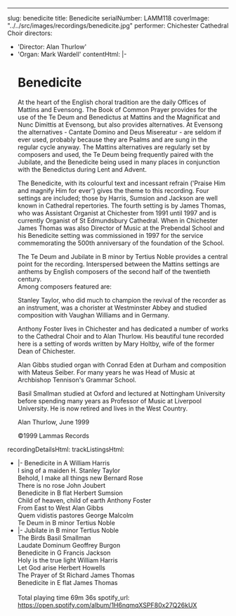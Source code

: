 ---
slug: benedicite
title: Benedicite
serialNumber: LAMM118
coverImage: "../../src/images/recordings/benedicite.jpg"
performer: Chichester Cathedral Choir
directors:
- 'Director: Alan Thurlow'
- 'Organ: Mark Wardell'
contentHtml: |-
  <h1>Benedicite</h1>
  <p>At the heart of the English choral tradition are the daily Offices of Mattins and Evensong. The Book of Common Prayer provides for the use of the Te Deum and Benedictus at Mattins and the Magnificat and Nunc Dimittis at Evensong, but also provides alternatives. At Evensong the alternatives - Cantate Domino and Deus Misereatur - are seldom if ever used, probably because they are Psalms and are sung in the regular cycle anyway. The Mattins alternatives are regularly set by composers and used, the Te Deum being frequently paired with the Jubilate, and the Benedicite being used in many places in conjunction with the Benedictus during Lent and Advent.</p>
  <p>The Benedicite, with its colourful text and incessant refrain ('Praise Him and magnify Him for ever') gives the theme to this recording. Four settings are included; those by Harris, Sumsion and Jackson are well known in Cathedral repertories. The fourth setting is by James Thomas, who was Assistant Organist at Chichester from 1991 until 1997 and is currently Organist of St Edmundsbury Cathedral. When in Chichester James Thomas was also Director of Music at the Prebendal School and his Benedicite setting was commissioned in 1997 for the service commemorating the 500th anniversary of the foundation of the School.</p>
  <p>The Te Deum and Jubilate in B minor by Tertius Noble provides a central point for the recording. Interspersed between the Mattins settings are anthems by English composers of the second half of the twentieth century.<br>
    Among composers featured are:</p>
  <p>Stanley Taylor, who did much to champion the revival of the recorder as an instrument, was a chorister at Westminster Abbey and studied composition with Vaughan Williams and in Germany.</p>
  <p>Anthony Foster lives in Chichester and has dedicated a number of works to the Cathedral Choir and to Alan Thurlow. His beautiful tune recorded here is a setting of words written by Mary Holtby, wife of the former Dean of Chichester.</p>
  <p>Alan Gibbs studied organ with Conrad Eden at Durham and composition with Mateus Seiber. For many years he was Head of Music at Archbishop Tennison's Grammar School.</p>
  <p>Basil Smallman studied at Oxford and lectured at Nottingham University before spending many years as Professor of Music at Liverpool University. He is now retired and lives in the West Country.</p>
  <p>Alan Thurlow, June 1999</p>
  <p>©1999 Lammas Records</p>
recordingDetailsHtml: 
trackListingsHtml:
- |-
  <span class="trackname">Benedicite in A</span><span class="composer"> William Harris</span><br>
  <span class="trackname"> I sing of a maiden</span><span class="composer"> H. Stanley Taylor </span><br>
  <span class="trackname"> Behold, I make all things new </span> <span class="composer">Bernard Rose</span><br>
  <span class="trackname"> There is no rose </span> <span class="composer">John Joubert </span><br>
  <span class="trackname"> Benedicite in B flat </span> <span class="composer">Herbert Sumsion </span><br>
  <span class="trackname"> Child of heaven, child of earth </span> <span class="composer">Anthony Foster </span><br>
  <span class="trackname"> From East to West</span><span class="composer"> Alan Gibbs </span><br>
  <span class="trackname"> Quem vidistis pastores</span><span class="composer"> George Malcolm </span><br>
  <span class="trackname"> Te Deum in B minor</span><span class="composer"> Tertius Noble </span>
- |-
  <span class="trackname">Jubilate in B minor </span> <span class="composer">Tertius Noble</span><br>
  <span class="trackname"> The Birds </span> <span class="composer">Basil Smallman</span><span class="trackname"><br>
    Laudate Dominum </span> <span class="composer">Geoffrey Burgon </span><br>
  <span class="trackname"> Benedicite in G</span><span class="composer"> Francis Jackson </span><br>
  <span class="trackname"> Holy is the true light </span> <span class="composer">William Harris</span><br>
  <span class="trackname"> Let God arise </span> <span class="composer">Herbert Howells </span><br>
  <span class="trackname"> The Prayer of St Richard</span><span class="composer"> James Thomas </span><br>
  <span class="trackname"> Benedicite in E flat </span> <span class="composer">James Thomas<br>
  </span><br>
  <span id="playingtime">Total playing time 69m 36s</span>
spotify_url: https://open.spotify.com/album/1H6nqmqXSPF80x27Q26kUX
